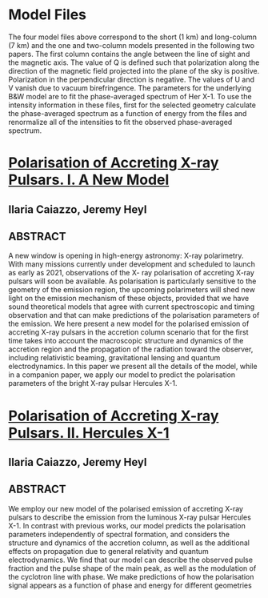 # Model Files

The four model files above correspond to the short (1 km) and long-column (7 km) and the one and two-column models presented in the following two papers.  The first column contains the angle between the line of sight and the magnetic axis.  The value of Q is defined such that polarization along the direction of the magnetic field projected into the plane of the sky is positive.   Polarization in the perpendicular direction is negative.  The values of U and V vanish due to vacuum birefringence.  The parameters for the underlying B&W model are to fit the phase-averaged spectrum of Her X-1.  To use the intensity information in these files, first for the selected geometry calculate the phase-averaged spectrum as a function of energy from the files and renormalize all of the intensities to fit the observed phase-averaged spectrum.

# [Polarisation of Accreting X-ray Pulsars. I. A New Model](./X_ray_pulsars_polarization.pdf)

## Ilaria Caiazzo, Jeremy Heyl

## ABSTRACT

A new window is opening in high-energy astronomy: X-ray polarimetry. With many missions currently under development and scheduled to launch as early as 2021, observations of the X- ray polarisation of accreting X-ray pulsars will soon be available. As polarisation is particularly sensitive to the geometry of the emission region, the upcoming polarimeters will shed new light on the emission mechanism of these objects, provided that we have sound theoretical models that agree with current spectroscopic and timing observation and that can make predictions of the polarisation parameters of the emission. We here present a new model for the polarised emission of accreting X-ray pulsars in the accretion column scenario that for the first time takes into account the macroscopic structure and dynamics of the accretion region and the propagation of the radiation toward the observer, including relativistic beaming, gravitational lensing and quantum electrodynamics. In this paper we present all the details of the model, while in a companion paper, we apply our model to predict the polarisation parameters of the bright X-ray pulsar Hercules X-1.

# [Polarisation of Accreting X-ray Pulsars. II. Hercules X-1](./X_ray_pulsars_polarization___Her__X1.pdf)

## Ilaria Caiazzo, Jeremy Heyl

## ABSTRACT

We employ our new model of the polarised emission of accreting X-ray pulsars to describe the emission from the luminous X-ray pulsar Hercules X-1. In contrast with previous works, our model predicts the polarisation parameters independently of spectral formation, and considers the structure and dynamics of the accretion column, as well as the additional effects on propagation due to general relativity and quantum electrodynamics. We find that our model can describe the observed pulse fraction and the pulse shape of the main peak, as well as the modulation of the cyclotron line with phase. We make predictions of how the polarisation signal appears as a function of phase and energy for different geometries
